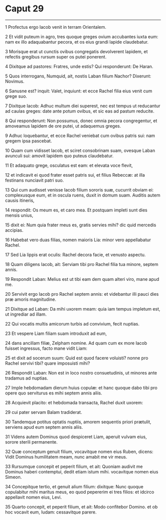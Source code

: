 # Caput 29

***

1 Profectus ergo Iacob venit in terram Orientalem.

2 Et vidit puteum in agro, tres quoque greges ovium accubantes iuxta eum: nam ex illo adaquabantur pecora, et os eius grandi lapide claudebatur.

3 Morisque erat ut cunctis ovibus congregatis devolverent lapidem, et refectis gregibus rursum super os putei ponerent.

4 Dixitque ad pastores: Fratres, unde estis? Qui responderunt: De Haran.

5 Quos interrogans, Numquid, ait, nostis Laban filium Nachor? Dixerunt: Novimus.

6 Sanusne est? inquit: Valet, inquiunt: et ecce Rachel filia eius venit cum grege suo.

7 Dixitque Iacob: Adhuc multum diei superest, nec est tempus ut reducantur ad caulas greges: date ante potum ovibus, et sic eas ad pastum reducite.

8 Qui responderunt: Non possumus, donec omnia pecora congregentur, et amoveamus lapidem de ore putei, ut adaquemus greges.

9 Adhuc loquebantur, et ecce Rachel veniebat cum ovibus patris sui: nam gregem ipsa pascebat.

10 Quam cum vidisset Iacob, et sciret consobrinam suam, ovesque Laban avunculi sui: amovit lapidem quo puteus claudebatur.

11 Et adaquato grege, osculatus est eam: et elevata voce flevit,

12 et indicavit ei quod frater esset patris sui, et filius Rebeccæ: at illa festinans nunciavit patri suo.

13 Qui cum audisset venisse Iacob filium sororis suæ, cucurrit obviam ei: complexusque eum, et in oscula ruens, duxit in domum suam. Auditis autem causis itineris,

14 respondit: Os meum es, et caro mea. Et postquam impleti sunt dies mensis unius,

15 dixit ei: Num quia frater meus es, gratis servies mihi? dic quid mercedis accipias.

16 Habebat vero duas filias, nomen maioris Lia: minor vero appellabatur Rachel.

17 Sed Lia lippis erat oculis: Rachel decora facie, et venusto aspectu.

18 Quam diligens Iacob, ait: Serviam tibi pro Rachel filia tua minore, septem annis.

19 Respondit Laban: Melius est ut tibi eam dem quam alteri viro, mane apud me.

20 Servivit ergo Iacob pro Rachel septem annis: et videbantur illi pauci dies præ amoris magnitudine.

21 Dixitque ad Laban: Da mihi uxorem meam: quia iam tempus impletum est, ut ingrediar ad illam.

22 Qui vocatis multis amicorum turbis ad convivium, fecit nuptias.

23 Et vespere Liam filiam suam introduxit ad eum,

24 dans ancillam filiæ, Zelpham nomine. Ad quam cum ex more Iacob fuisset ingressus, facto mane vidit Liam:

25 et dixit ad socerum suum: Quid est quod facere voluisti? nonne pro Rachel servivi tibi? quare imposuisti mihi?

26 Respondit Laban: Non est in loco nostro consuetudinis, ut minores ante tradamus ad nuptias.

27 Imple hebdomadam dierum huius copulæ: et hanc quoque dabo tibi pro opere quo serviturus es mihi septem annis aliis.

28 Acquievit placito: et hebdomada transacta, Rachel duxit uxorem:

29 cui pater servam Balam tradiderat.

30 Tandemque potitus optatis nuptiis, amorem sequentis priori prætulit, serviens apud eum septem annis aliis.

31 Videns autem Dominus quod despiceret Liam, aperuit vulvam eius, sorore sterili permanente.

32 Quæ conceptum genuit filium, vocavitque nomen eius Ruben, dicens: Vidit Dominus humilitatem meam, nunc amabit me vir meus.

33 Rursumque concepit et peperit filium, et ait: Quoniam audivit me Dominus haberi contemptui, dedit etiam istum mihi. vocavitque nomen eius Simeon.

34 Concepitque tertio, et genuit alium filium: dixitque: Nunc quoque copulabitur mihi maritus meus, eo quod pepererim ei tres filios: et idcirco appellavit nomen eius, Levi.

35 Quarto concepit, et peperit filium, et ait: Modo confitebor Domino. et ob hoc vocavit eum, Iudam: cessavitque parere.

